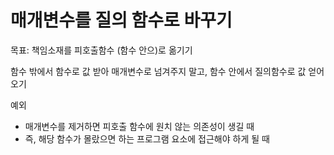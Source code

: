 # 매개변수를 질의 함수로 바꾸기

목표: 책임소재를 피호출함수 (함수 안으)로 옮기기

함수 밖에서 함수로 값 받아 매개변수로 넘겨주지 말고,
함수 안에서 질의함수로 값 얻어오기

예외

- 매개변수를 제거하면 피호출 함수에 원치 않는 의존성이 생길 때
- 즉, 해당 함수가 몰랐으면 하는 프로그램 요소에 접근해야 하게 될 때
